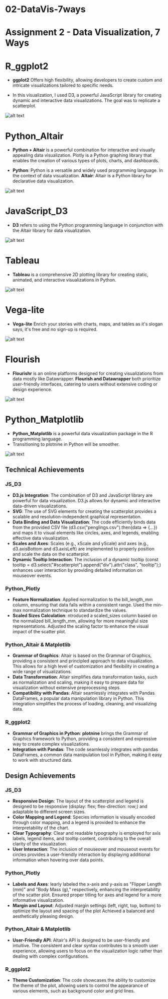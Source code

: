 # 02-DataVis-7ways

Assignment 2 - Data Visualization, 7 Ways  
===


# R_ggplot2

- **ggplot2** Offers high flexibility, allowing developers to create custom and intricate visualizations tailored to specific needs.

- In this visualization, I used D3, a powerful JavaScript library for creating dynamic and interactive data visualizations. The goal was to replicate a scatterplot.


![alt text](<01 R_ggplot2/penguin_R_ggplot2.png>)


# Python_Altair 

- **Python + Altair** is a powerful combination for interactive and visually appealing data visualization. Plotly is a Python graphing library that enables the creation of various types of plots, charts, and dashboards. 

- **Python**: Python is a versatile and widely used programming language. In the context of data visualization. **Altair**: Altair is a Python library for declarative data visualization.
 
![alt text](<02 Python_Altair/penguin_Python_Altair.png>)


# JavaScript_D3

- **D3** refers to using the Python programming language in conjunction with the Altair library for data visualization. 


![alt text](<03 JavaScript_D3/penguin_JavaScript_D3.png>)


 # Tableau

 - **Tableau** is a comprehensive 2D plotting library for creating static, animated, and interactive visualizations in Python.

 
![alt text](<04 Tableau/penguin_Tableau.png>)

# Vega-lite

- **Vega-lite** Enrich your stories with charts, maps, and tables as it's slogan says, it's free and no sign-up is required.

![alt text](<05 Vega-lite/penguin_Vegalite.png>)


# Flourish

- **Flourishr** is an online platforms designed for creating visualizations from data mostly like Datawrapper. **Flourish and Datawrapper** both prioritize user-friendly interfaces, catering to users without extensive coding or design experience. 

![alt text](<06 Flourish/penguin_Flourish.png>)

# Python_Matplotlib

- **Python_Matplotlib** is a powerful data visualization package in the R programming language.
- Transitioning to plotnine in Python will be smoother.

![alt text](<07 Python_Matplotlib/penguin_Python_Matplotlib.png>)
















## Technical Achievements

### JS_D3
- **D3.js Integration**: The combination of D3 and JavaScript library are powerful for data visualization. D3.js allows for dynamic and interactive data-driven visualizations.
- **SVG**: The use of SVG elements for creating the scatterplot provides a scalable and resolution-independent graphical representation.
- **Data Binding and Data Visualization**: The code efficiently binds data from the provided CSV file (d3.csv("penglings.csv").then(data => {...}) and maps it to visual elements like circles, axes, and legends, enabling effective data visualization.
- **Scales and Axes**: Scales (e.g., xScale and yScale) and axes (e.g., d3.axisBottom and d3.axisLeft) are implemented to properly position and scale the data on the scatterplot.
- **Dynamic Tooltip Interaction**: The inclusion of a dynamic tooltip (const tooltip = d3.select("#scatterplot").append("div").attr("class", "tooltip");) enhances user interaction by providing detailed information on mouseover events.

### Python_Plotly
- **Feature Normalization**: Applied normalization to the bill_length_mm column, ensuring that data falls within a consistent range. Used the min-max normalization technique to standardize the values.
- **Scaled Sizes Calculation**: ntroduced a scaled_sizes column based on the normalized bill_length_mm, allowing for more meaningful size representations. Adjusted the scaling factor to enhance the visual impact of the scatter plot.

### Python_Altair & Matplotlib
- **Grammar of Graphics**: Altair is based on the Grammar of Graphics, providing a consistent and principled approach to data visualization. This allows for a high level of customization and flexibility in creating a wide range of visualizations.
- **Data Transformation**: Altair simplifies data transformation tasks, such as normalization and scaling, making it easy to prepare data for visualization without extensive preprocessing steps.
- **Compatibility with Pandas**: Altair seamlessly integrates with Pandas DataFrames, a popular data manipulation library in Python. This integration simplifies the process of loading, cleaning, and visualizing data.


### R_ggplot2
- **Grammar of Graphics in Python**: **plotnine** brings the Grammar of Graphics framework to Python, providing a consistent and expressive way to create complex visualizations.
- **Integration with Pandas**: The code seamlessly integrates with pandas DataFrames, a common data manipulation tool in Python, making it easy to work with structured data.


## Design Achievements

### JS_D3
- **Responsive Design**: The layout of the scatterplot and legend is designed to be responsive (display: flex; flex-direction: row;) and adaptable to different screen sizes.
- **Color Mapping and Legend**: Species information is visually encoded through color mapping, and a legend is provided to enhance the interpretability of the chart.
- **Clear Typography**: Clear and readable typography is employed for axis labels, legend items, and tooltip content, contributing to the overall clarity of the visualization.
- **User Interaction**: The inclusion of mouseover and mouseout events for circles provides a user-friendly interaction by displaying additional information when hovering over data points.


### Python_Plotly
- **Labels and Axes**: learly labeled the x-axis and y-axis as "Flipper Length (mm)" and "Body Mass (g)," respectively, enhancing the interpretability of the scatter plot. Ensured proper titling for axes and legend for a more informative visualization.
- **Margin and Layout**: Adjusted margin settings (left, right, top, bottom) to optimize the layout and spacing of the plot Achieved a balanced and aesthetically pleasing design.

### Python_Altair & Matplotlib
- **User-Friendly API**: Altair's API is designed to be user-friendly and intuitive. The consistent and clear syntax contributes to a smooth user experience, allowing users to focus on the visualization logic rather than dealing with complex configurations.


###  R_ggplot2
- **Theme Customization**: The code showcases the ability to customize the theme of the plot, allowing users to control the appearance of various elements, such as background color and grid lines.